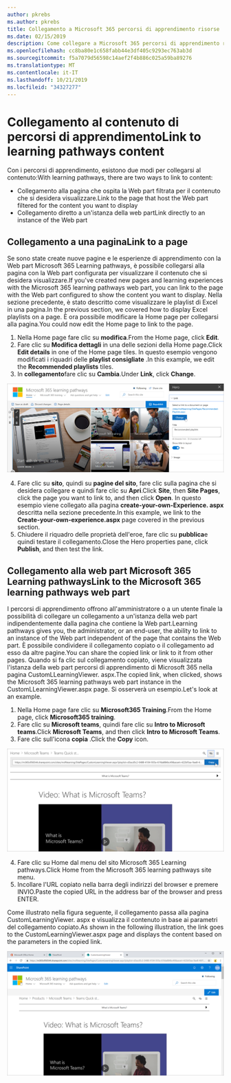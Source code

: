 ```yaml
---
author: pkrebs
ms.author: pkrebs
title: Collegamento a Microsoft 365 percorsi di apprendimento risorse
ms.date: 02/15/2019
description: Come collegare a Microsoft 365 percorsi di apprendimento risorse
ms.openlocfilehash: cc8ba80e1c658fabb44e3df405c9293ec763ab3d
ms.sourcegitcommit: f5a7079d56598c14aef2f4b886c025a59ba89276
ms.translationtype: MT
ms.contentlocale: it-IT
ms.lasthandoff: 10/21/2019
ms.locfileid: "34327277"
---
```

# <a name="link-to-learning-pathways-content"></a><span data-ttu-id="b8149-103">Collegamento al contenuto di percorsi di apprendimento</span><span class="sxs-lookup"><span data-stu-id="b8149-103">Link to learning pathways content</span></span>

<span data-ttu-id="b8149-104">Con i percorsi di apprendimento, esistono due modi per collegarsi al contenuto:</span><span class="sxs-lookup"><span data-stu-id="b8149-104">With learning pathways, there are two ways to link to content:</span></span>

- <span data-ttu-id="b8149-105">Collegamento alla pagina che ospita la Web part filtrata per il contenuto che si desidera visualizzare.</span><span class="sxs-lookup"><span data-stu-id="b8149-105">Link to the page that host the Web part filtered for the content you want to display</span></span> 
- <span data-ttu-id="b8149-106">Collegamento diretto a un'istanza della web part</span><span class="sxs-lookup"><span data-stu-id="b8149-106">Link directly to an instance of the Web part</span></span>

## <a name="link-to-a-page"></a><span data-ttu-id="b8149-107">Collegamento a una pagina</span><span class="sxs-lookup"><span data-stu-id="b8149-107">Link to a page</span></span>

<span data-ttu-id="b8149-108">Se sono state create nuove pagine e le esperienze di apprendimento con la Web part Microsoft 365 Learning pathways, è possibile collegarsi alla pagina con la Web part configurata per visualizzare il contenuto che si desidera visualizzare.</span><span class="sxs-lookup"><span data-stu-id="b8149-108">If you've created new pages and learning experiences with the Microsoft 365 learning pathways web part, you can link to the page with the Web part configured to show the content you want to display.</span></span> <span data-ttu-id="b8149-109">Nella sezione precedente, è stato descritto come visualizzare le playlist di Excel in una pagina.</span><span class="sxs-lookup"><span data-stu-id="b8149-109">In the previous section, we covered how to display Excel playlists on a page.</span></span> <span data-ttu-id="b8149-110">È ora possibile modificare la Home page per collegarsi alla pagina.</span><span class="sxs-lookup"><span data-stu-id="b8149-110">You could now edit the Home page to link to the page.</span></span> 

1. <span data-ttu-id="b8149-111">Nella Home page fare clic su **modifica**.</span><span class="sxs-lookup"><span data-stu-id="b8149-111">From the Home page, click **Edit**.</span></span>
2. <span data-ttu-id="b8149-112">Fare clic su **Modifica dettagli** in una delle sezioni della Home page.</span><span class="sxs-lookup"><span data-stu-id="b8149-112">Click **Edit details** in one of the Home page tiles.</span></span> <span data-ttu-id="b8149-113">In questo esempio vengono modificati i riquadri delle **playlist consigliate** .</span><span class="sxs-lookup"><span data-stu-id="b8149-113">In this example, we edit the **Recommended playlists** tiles.</span></span>
3. <span data-ttu-id="b8149-114">In **collegamento**fare clic su **Cambia**.</span><span class="sxs-lookup"><span data-stu-id="b8149-114">Under **Link**, click **Change**.</span></span>

![CG-linktopage. png](media/cg-linktopage.png)

4. <span data-ttu-id="b8149-116">Fare clic su **sito**, quindi su **pagine del sito**, fare clic sulla pagina che si desidera collegare e quindi fare clic su **Apri**.</span><span class="sxs-lookup"><span data-stu-id="b8149-116">Click **Site**, then **Site Pages**, click the page you want to link to, and then click **Open**.</span></span> <span data-ttu-id="b8149-117">In questo esempio viene collegato alla pagina **create-your-own-Experience. aspx** descritta nella sezione precedente.</span><span class="sxs-lookup"><span data-stu-id="b8149-117">In this example, we link to the **Create-your-own-experience.aspx** page covered in the previous section.</span></span>
5. <span data-ttu-id="b8149-118">Chiudere il riquadro delle proprietà dell'eroe, fare clic su **pubblica**e quindi testare il collegamento.</span><span class="sxs-lookup"><span data-stu-id="b8149-118">Close the Hero properties pane, click **Publish**, and then test the link.</span></span> 

## <a name="link-to-the-microsoft-365-learning-pathways-web-part"></a><span data-ttu-id="b8149-119">Collegamento alla web part Microsoft 365 Learning pathways</span><span class="sxs-lookup"><span data-stu-id="b8149-119">Link to the Microsoft 365 learning pathways web part</span></span>
<span data-ttu-id="b8149-120">I percorsi di apprendimento offrono all'amministratore o a un utente finale la possibilità di collegare un collegamento a un'istanza della web part indipendentemente dalla pagina che contiene la Web part.</span><span class="sxs-lookup"><span data-stu-id="b8149-120">Learning pathways gives you, the administrator, or an end-user, the ability to link to an instance of the Web part independent of the page that contains the Web part.</span></span> <span data-ttu-id="b8149-121">È possibile condividere il collegamento copiato o il collegamento ad esso da altre pagine.</span><span class="sxs-lookup"><span data-stu-id="b8149-121">You can share the copied link or link to it from other pages.</span></span> <span data-ttu-id="b8149-122">Quando si fa clic sul collegamento copiato, viene visualizzata l'istanza della web part percorsi di apprendimento di Microsoft 365 nella pagina CustomLLearningViewer. aspx.</span><span class="sxs-lookup"><span data-stu-id="b8149-122">The copied link, when clicked, shows the Microsoft 365 learning pathways web part instance in the CustomLLearningViewer.aspx page.</span></span> <span data-ttu-id="b8149-123">Si osserverà un esempio.</span><span class="sxs-lookup"><span data-stu-id="b8149-123">Let's look at an example.</span></span> 

1. <span data-ttu-id="b8149-124">Nella Home page fare clic su **Microsoft365 Training**.</span><span class="sxs-lookup"><span data-stu-id="b8149-124">From the Home page, click **Microsoft365 training**.</span></span>
2. <span data-ttu-id="b8149-125">Fare clic su **Microsoft teams**, quindi fare clic su **Intro to Microsoft teams**.</span><span class="sxs-lookup"><span data-stu-id="b8149-125">Click **Microsoft Teams**, and then click **Intro to Microsoft Teams**.</span></span>
3. <span data-ttu-id="b8149-126">Fare clic sull'icona **copia** .</span><span class="sxs-lookup"><span data-stu-id="b8149-126">Click the **Copy** icon.</span></span>

![CG-linktowebpart. png](media/cg-linktowebpart.png)

4. <span data-ttu-id="b8149-128">Fare clic su Home dal menu del sito Microsoft 365 Learning pathways.</span><span class="sxs-lookup"><span data-stu-id="b8149-128">Click Home from the Microsoft 365 learning pathways site menu.</span></span>
5. <span data-ttu-id="b8149-129">Incollare l'URL copiato nella barra degli indirizzi del browser e premere INVIO.</span><span class="sxs-lookup"><span data-stu-id="b8149-129">Paste the copied URL in the address bar of the browser and press ENTER.</span></span> 

<span data-ttu-id="b8149-130">Come illustrato nella figura seguente, il collegamento passa alla pagina CustomLearningViewer. aspx e visualizza il contenuto in base ai parametri del collegamento copiato.</span><span class="sxs-lookup"><span data-stu-id="b8149-130">As shown in the following illustration, the link goes to the CustomLearningViewer.aspx page and displays the content based on the parameters in the copied link.</span></span> 

![CG-linktowebpartviewer. png](media/cg-linktowebpartviewer.png)

